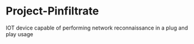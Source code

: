 # Project-Pinfiltrate
IOT device capable of performing network reconnaissance in a plug and play usage 
